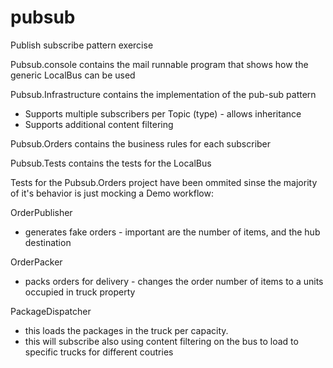 # pubsub
Publish subscribe pattern exercise 

Pubsub.console contains the mail runnable program that shows how the generic LocalBus can be used

Pubsub.Infrastructure contains the implementation of the pub-sub pattern 
 - Supports multiple subscribers per Topic (type) - allows inheritance 
 - Supports additional content filtering 

Pubsub.Orders contains the business rules for each subscriber

Pubsub.Tests contains the tests for the LocalBus 

Tests for the Pubsub.Orders project have been ommited sinse the majority of it's behavior is just mocking a Demo workflow:

OrderPublisher 
 - generates fake orders - important are the number of items, and the hub destination

OrderPacker 
 - packs orders for delivery - changes the order number of items to a units occupied in truck property

PackageDispatcher 
 - this loads the packages in the truck per capacity.
 - this will subscribe also using content filtering on the bus to load to specific trucks for different coutries 
